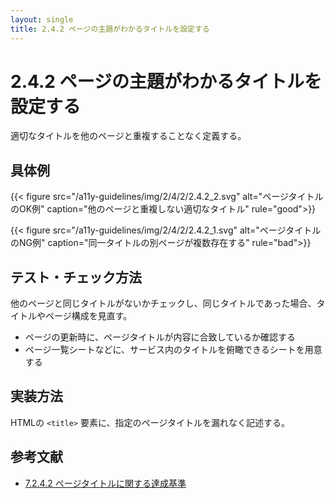 ```yaml
---
layout: single
title: 2.4.2 ページの主題がわかるタイトルを設定する
---
```


# 2.4.2 ページの主題がわかるタイトルを設定する

適切なタイトルを他のページと重複することなく定義する。

## 具体例

{{< figure
  src="/a11y-guidelines/img/2/4/2/2.4.2_2.svg"
  alt="ページタイトルのOK例"
  caption="他のページと重複しない適切なタイトル"
  rule="good">}}

{{< figure
  src="/a11y-guidelines/img/2/4/2/2.4.2_1.svg"
  alt="ページタイトルのNG例"
  caption="同一タイトルの別ページが複数存在する"
  rule="bad">}}

## テスト・チェック方法

他のページと同じタイトルがないかチェックし、同じタイトルであった場合、タイトルやページ構成を見直す。

- ページの更新時に、ページタイトルが内容に合致しているか確認する
- ページ一覧シートなどに、サービス内のタイトルを俯瞰できるシートを用意する

## 実装方法

HTMLの `<title>` 要素に、指定のページタイトルを漏れなく記述する。

## 参考文献

- [7.2.4.2 ページタイトルに関する達成基準](http://waic.jp/docs/jis2010/test-guidelines/201211/icl-7.2.4.2.html)
